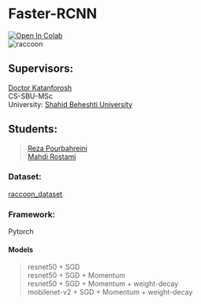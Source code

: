 # Faster-RCNN
[![Open In Colab](https://colab.research.google.com/assets/colab-badge.svg)](https://colab.research.google.com/drive/1l2xNynpBFHzFewEE_tg2pBMo_2dVQR3M?usp=sharing)<br>
![raccoon](https://github.com/rostamimahdi1997/Faster-RCNN/blob/main/files/raccoon.png)
## Supervisors:
[Doctor Katanforosh](https://scholar.google.com/citations?user=Z_z5rwcAAAAJ&hl=en)<br>
CS-SBU-MSc<br>
University: [Shahid Beheshti University](https://www.sbu.ac.ir/)
## Students:
> [Reza Pourbahreini](https://github.com/rz-pb)<br>
> [Mahdi Rostami](https://github.com/0xmahdirostami)
### Dataset:
[raccoon_dataset](https://github.com/experiencor/raccoon_dataset)
### Framework:
Pytorch
#### Models
> resnet50 + SGD<br>
> resnet50 + SGD + Momentum<br>
> resnet50 + SGD + Momentum + weight-decay<br>
> mobilenet-v2 + SGD + Momentum + weight-decay<br>
